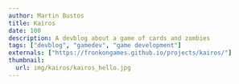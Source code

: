```yaml
---
author: Martin Bustos
title: Kairos
date: 100
description: A devblog about a game of cards and zombies
tags: ["devblog", "gamedev", "game development"]
externals: ["https://fronkongames.github.io/projects/kairos/"]
thumbnail:
  url: img/kairos/kairos_hello.jpg
---
```

